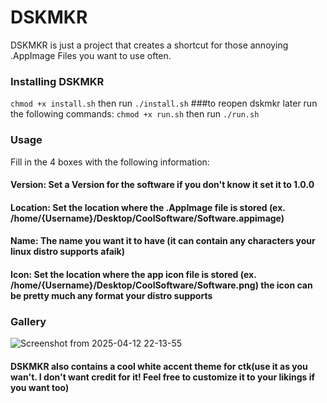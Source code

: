 # DSKMKR
DSKMKR is just a project that creates a shortcut for those annoying .AppImage Files you want to use often.


### Installing DSKMKR
```chmod +x install.sh```
then run
```./install.sh```
###to reopen dskmkr later run the following commands:
```chmod +x run.sh```
then run
```./run.sh```
### Usage
Fill in the 4 boxes with the following information:
#### Version: Set a Version for the software if you don't know it set it to 1.0.0
#### Location: Set the location where the .AppImage file is stored (ex. /home/{Username}/Desktop/CoolSoftware/Software.appimage)
#### Name: The name you want it to have (it can contain any characters your linux distro supports afaik)
#### Icon: Set the location where the app icon file is stored (ex. /home/{Username}/Desktop/CoolSoftware/Software.png) the icon can be pretty much any format your distro supports
### Gallery
![Screenshot from 2025-04-12 22-13-55](https://github.com/user-attachments/assets/f5890b6c-b155-4035-8a8c-ccf35dd1ad7b)
#### DSKMKR also contains a cool white accent theme for ctk(use it as you wan't. I don't want credit for it! Feel free to customize it to your likings if you want too)

